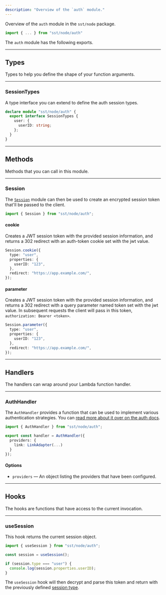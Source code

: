 ```yaml
---
description: "Overview of the `auth` module."
---
```


Overview of the `auth` module in the `sst/node` package.

```ts
import { ... } from "sst/node/auth"
```

The `auth` module has the following exports.

---

## Types

Types to help you define the shape of your function arguments.

---

### SessionTypes

A type interface you can extend to define the auth session types.

```ts
declare module "sst/node/auth" {
  export interface SessionTypes {
    user: {
      userID: string;
    };
  }
}
```

---

## Methods

Methods that you can call in this module.

---

### Session

The [`Session`](../auth.md#session) module can then be used to create an encrypted session token that'll be passed to the client.

```ts
import { Session } from "sst/node/auth";
```

#### cookie

Creates a JWT session token with the provided session information, and returns a 302 redirect with an auth-token cookie set with the jwt value.

```ts
Session.cookie({
  type: "user",
  properties: {
    userID: "123",
  },
  redirect: "https://app.example.com/",
});
```

#### parameter

Creates a JWT session token with the provided session information, and returns a 302 redirect with a query parameter named token set with the jwt value. In subsequent requests the client will pass in this token, `authorization: Bearer <token>`.

```ts
Session.parameter({
  type: "user",
  properties: {
    userID: "123",
  },
  redirect: "https://app.example.com/",
});
```

---

## Handlers

The handlers can wrap around your Lambda function handler.

---

### AuthHandler

The `AuthHandler` provides a function that can be used to implement various authentication strategies. You can [read more about it over on the auth docs](../auth.md).

```ts
import { AuthHandler } from "sst/node/auth";

export const handler = AuthHandler({
  providers: {
    link: LinkAdapter(...)
  }
});
```

#### Options

- `providers` — An object listing the providers that have been configured.

---

## Hooks

The hooks are functions that have access to the current invocation.

---

### useSession

This hook returns the current session object.

```ts
import { useSession } from "sst/node/auth";

const session = useSession();

if (session.type === "user") {
  console.log(session.properties.userID);
}
```

The `useSession` hook will then decrypt and parse this token and return with the previously defined [session type](#sessiontypes).
